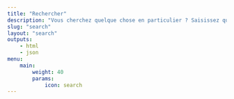```yaml
---
title: "Rechercher"
description: "Vous cherchez quelque chose en particulier ? Saisissez quelques mots-clés et le tour est joué ! Les résultats vous donnent rapidement les résultats les plus pertinents."
slug: "search"
layout: "search"
outputs:
    - html
    - json
menu:
    main:
        weight: 40
        params: 
            icon: search
---
```


